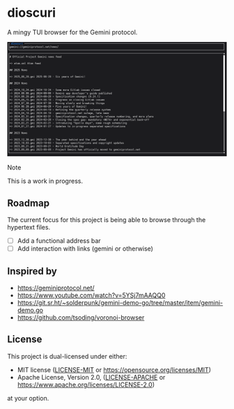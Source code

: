 # dioscuri

A mingy TUI browser for the Gemini protocol.

![dioscuri screenshot](./screenshot.png)

> [!NOTE]
> This is a work in progress.

## Roadmap

The current focus for this project is being able to browse through the hypertext files.

- [ ] Add a functional address bar
- [ ] Add interaction with links (gemini or otherwise)

## Inspired by

- https://geminiprotocol.net/
- https://www.youtube.com/watch?v=5YSj7mAAQQ0
- https://git.sr.ht/~solderpunk/gemini-demo-go/tree/master/item/gemini-demo.go
- https://github.com/tsoding/voronoi-browser

## License

This project is dual-licensed under either:

- MIT license ([LICENSE-MIT](LICENSE-MIT) or https://opensource.org/licenses/MIT)
- Apache License, Version 2.0, ([LICENSE-APACHE](LICENSE-APACHE) or https://www.apache.org/licenses/LICENSE-2.0)

at your option.
